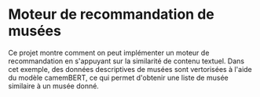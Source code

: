 # Moteur de recommandation de musées

Ce projet montre comment on peut implémenter un moteur de recommandation en s'appuyant sur la similarité de contenu textuel. Dans cet exemple, des données descriptives de musées sont vertorisées à l'aide du modèle camemBERT, ce qui permet d'obtenir une liste de musée similaire à un musée donné.